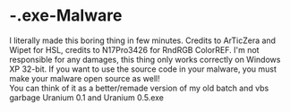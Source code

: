 # -.exe-Malware
I literally made this boring thing in few minutes. Credits to ArTicZera and Wipet for HSL, credits to N17Pro3426 for RndRGB ColorREF. I'm not responsible for any damages, this thing only works correctly on Windows XP 32-bit. If you want to use the source code in your malware, you must make your malware open source as well!
<br> You can think of it as a better/remade version of my old batch and vbs garbage Uranium 0.1 and Uranium 0.5.exe
